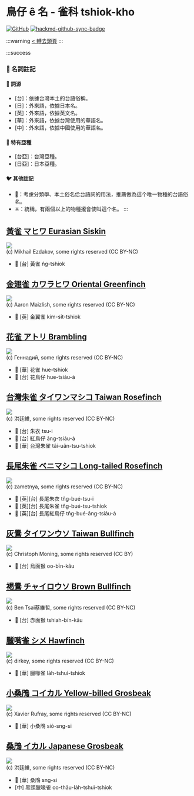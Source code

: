 # 鳥仔 ê 名 - 雀科 tshiok-kho

[![GitHub](https://img.shields.io/badge/GitHub-black?logo=github)](https://github.com/siansiansu/tsiau-a-e-mia)
[![hackmd-github-sync-badge](https://hackmd.io/xkDX9Y91RzO8Oj7UFnLyjw/badge)](https://hackmd.io/xkDX9Y91RzO8Oj7UFnLyjw)

:::warning
[< 轉去頭頁](https://hackmd.io/@siansiansu/Hy4VzNvha)
:::

:::success
### 📖 名詞註記

#### 📎 詞源

- [台]：依據台灣本土的台語俗稱。
- [日]：外來語，依據日本名。
- [英]：外來語，依據英文名。
- [華]：外來語，依據台灣使用的華語名。
- [中]：外來語，依據中國使用的華語名。

#### 🎏 特有亞種

- [台亞]：台灣亞種。
- [日亞]：日本亞種。

#### 🐦 其他註記

- 🎯：考慮分類學、本土俗名佮台語詞的用法，推薦做為這个唯一物種的台語俗名。
- ✳️：統稱，有兩個以上的物種攏會使叫這个名。
:::

## [黃雀 マヒワ Eurasian Siskin](https://ebird.org/species/eursis)

![](https://inaturalist-open-data.s3.amazonaws.com/photos/177544237/medium.jpg)
<br/>
(c) Mikhail Ezdakov, some rights reserved (CC BY-NC)

- 🎯 [台] 黃雀 n̂g-tshiok

## [金翅雀 カワラヒワ Oriental Greenfinch](https://ebird.org/species/origre)

![](https://inaturalist-open-data.s3.amazonaws.com/photos/34996415/medium.jpg)
<br/>
(c) Aaron Maizlish, some rights reserved (CC BY-NC)

- 🎯 [英] 金翼雀 kim-si̍t-tshiok

## [花雀 アトリ Brambling](https://ebird.org/species/brambl)

![](https://inaturalist-open-data.s3.amazonaws.com/photos/43710488/medium.jpg)
<br/>
(c) Геннадий, some rights reserved (CC BY-NC)

- 🎯 [華] 花雀 hue-tshiok
- 🎯 [台] 花鳥仔 hue-tsiáu-á

## [台灣朱雀 タイワンマシコ Taiwan Rosefinch](https://ebird.org/species/vinros3)

![](https://inaturalist-open-data.s3.amazonaws.com/photos/88986493/medium.jpg)
<br/>
(c) 洪廷維, some rights reserved (CC BY-NC)

- 🎯 [台] 朱衣 tsu-i
- 🎯 [台] 紅鳥仔 âng-tsiáu-á
- 🎯 [華] 台灣朱雀 tâi-uân-tsu-tshiok

## [長尾朱雀 ベニマシコ Long-tailed Rosefinch](https://ebird.org/species/lotros1)

![](https://inaturalist-open-data.s3.amazonaws.com/photos/114324712/medium.jpeg)
<br/>
(c) zametnya, some rights reserved (CC BY-NC)

- 🎯 [英][台] 長尾朱衣 tn̂g-bué-tsu-i
- 🎯 [英][台] 長尾朱雀 tn̂g-bué-tsu-tshiok
- 🎯 [英][台] 長尾紅鳥仔 tn̂g-bué-âng-tsiáu-á

## [灰鷽 タイワンウソ Taiwan Bullfinch](https://ebird.org/species/gyhbul5)

![](https://inaturalist-open-data.s3.amazonaws.com/photos/101854380/medium.jpeg)
<br/>
(c) Christoph Moning, some rights reserved (CC BY)

- 🎯 [台] 烏面猴 oo-bīn-kâu

## [褐鷽 チャイロウソ Brown Bullfinch](https://ebird.org/species/brobul1)

![](https://inaturalist-open-data.s3.amazonaws.com/photos/113793253/medium.jpg)
<br/>
(c) Ben Tsai蔡維哲, some rights reserved (CC BY-NC)

- 🎯 [台] 赤面猴 tshiah-bīn-kâu

## [臘嘴雀 シメ Hawfinch](https://ebird.org/species/hawfin)

![](https://inaturalist-open-data.s3.amazonaws.com/photos/186241177/medium.jpg)
<br/>
(c) dirkey, some rights reserved (CC BY-NC)

- 🎯 [華] 臘喙雀 la̍h-tshuì-tshiok

## [小桑鳲 コイカル Yellow-billed Grosbeak](https://ebird.org/species/yebgro1)

![](https://inaturalist-open-data.s3.amazonaws.com/photos/107918215/medium.jpg)
<br/>
(c) Xavier Rufray, some rights reserved (CC BY-NC)

- 🎯 [華] 小桑鳲 sió-sng-si

## [桑鳲 イカル Japanese Grosbeak](https://ebird.org/species/japgro1)

![](https://inaturalist-open-data.s3.amazonaws.com/photos/90052009/medium.jpg)
<br/>
(c) 洪廷維, some rights reserved (CC BY-NC)

- 🎯 [華] 桑鳲 sng-si
- [中] 黑頭臘喙雀 oo-thâu-la̍h-tshuì-tshiok
